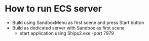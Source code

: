 # How to run ECS server 

- Build using SandboxMenu as first scene and press Start button
- Build as dedicated server with Sandbox as first scene
    * start application using
        Ships2.exe -port 7979